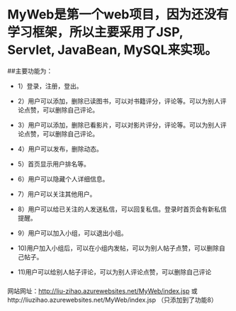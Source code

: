
# MyWeb是第一个web项目，因为还没有学习框架，所以主要采用了JSP, Servlet, JavaBean, MySQL来实现。
##主要功能为：
* 1）登录，注册，登出。
- 2）用户可以添加，删除已读图书，可以对书籍评分，评论等。可以为别人评论点赞，可以删除自己评论。
* 3）用户可以添加，删除已看影片，可以对影片评分，评论等。可以为别人评论点赞，可以删除自己评论。
- 4）用户可以发布，删除动态。
* 5）首页显示用户排名等。
- 6）用户可以隐藏个人详细信息。
* 7）用户可以关注其他用户。
- 8）用户可以给已关注的人发送私信，可以回复私信。登录时首页会有新私信提醒。
* 9）用户可以加入小组，可以退出小组。
- 10)用户加入小组后，可以在小组内发帖，可以为别人帖子点赞，可以删除自己帖子。
* 11)用户可以给别人帖子评论，可以为别人评论点赞，可以删除自己评论


### 
网站网址：http://liu-zihao.azurewebsites.net/MyWeb/index.jsp
或http://liuzihao.azurewebsites.net/MyWeb/index.jsp
（只添加到了功能8）
